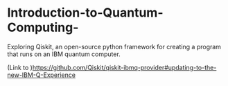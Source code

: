 # Introduction-to-Quantum-Computing-
Exploring Qiskit, an open-source python framework for creating a program that runs on an IBM quantum computer.


(Link to )https://github.com/Qiskit/qiskit-ibmq-provider#updating-to-the-new-IBM-Q-Experience
